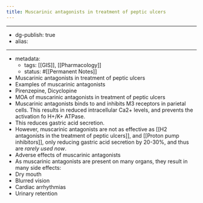 ```yaml
---
title: Muscarinic antagonists in treatment of peptic ulcers
---
```


- --
- dg-publish: true
- alias:
- --
- metadata:
	- tags: [[GIS]], [[Pharmacology]]
	- status: #[[Permanent Notes]]
- Muscarinic antagonists in treatment of peptic ulcers
- Examples of muscarinic antagonists
- Pirenzepine, Dicyclopine
- MOA of muscarinic antagonists in treatment of peptic ulcers
- Muscarinic antagonists binds to and inhibits M3 receptors in parietal cells. This results in reduced intracellular Ca2+ levels, and prevents the activation fo H+/K+ ATPase.
- This reduces gastric acid secretion.
- However, muscarinic antagonists are not as effective as [[H2 antagonists in the treatment of peptic ulcers]], and [[Proton pump inhibitors]], only reducing gastric acid secretion by 20-30%, and thus are *rarely used now*.
- Adverse effects of muscarinic antagonists
- As muscarinic antagonists are present on many organs, they result in many side effects:
- Dry mouth
- Blurred vision
- Cardiac arrhythmias
- Urinary retention